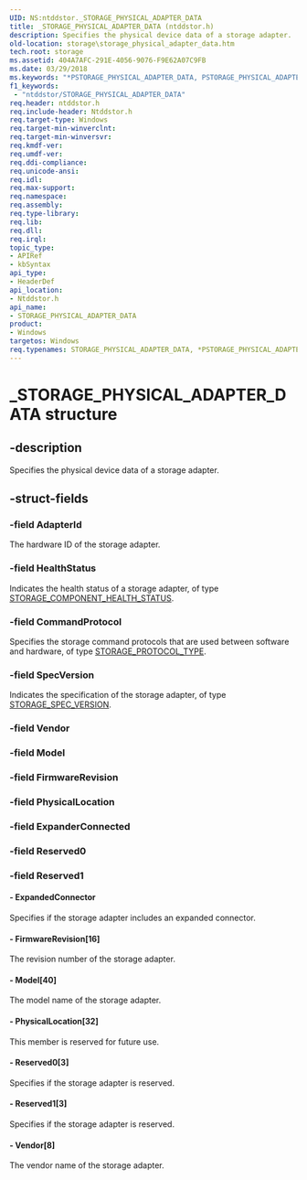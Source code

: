 ```yaml
---
UID: NS:ntddstor._STORAGE_PHYSICAL_ADAPTER_DATA
title: _STORAGE_PHYSICAL_ADAPTER_DATA (ntddstor.h)
description: Specifies the physical device data of a storage adapter.
old-location: storage\storage_physical_adapter_data.htm
tech.root: storage
ms.assetid: 404A7AFC-291E-4056-9076-F9E62A07C9FB
ms.date: 03/29/2018
ms.keywords: "*PSTORAGE_PHYSICAL_ADAPTER_DATA, PSTORAGE_PHYSICAL_ADAPTER_DATA, PSTORAGE_PHYSICAL_ADAPTER_DATA structure pointer [Storage Devices], STORAGE_PHYSICAL_ADAPTER_DATA, STORAGE_PHYSICAL_ADAPTER_DATA structure [Storage Devices], _STORAGE_PHYSICAL_ADAPTER_DATA, ntddstor/PSTORAGE_PHYSICAL_ADAPTER_DATA, ntddstor/STORAGE_PHYSICAL_ADAPTER_DATA, storage.storage_physical_adapter_data"
f1_keywords:
 - "ntddstor/STORAGE_PHYSICAL_ADAPTER_DATA"
req.header: ntddstor.h
req.include-header: Ntddstor.h
req.target-type: Windows
req.target-min-winverclnt: 
req.target-min-winversvr: 
req.kmdf-ver: 
req.umdf-ver: 
req.ddi-compliance: 
req.unicode-ansi: 
req.idl: 
req.max-support: 
req.namespace: 
req.assembly: 
req.type-library: 
req.lib: 
req.dll: 
req.irql: 
topic_type:
- APIRef
- kbSyntax
api_type:
- HeaderDef
api_location:
- Ntddstor.h
api_name:
- STORAGE_PHYSICAL_ADAPTER_DATA
product:
- Windows
targetos: Windows
req.typenames: STORAGE_PHYSICAL_ADAPTER_DATA, *PSTORAGE_PHYSICAL_ADAPTER_DATA
---
```


# _STORAGE_PHYSICAL_ADAPTER_DATA structure


## -description


Specifies the physical device data of a storage adapter.


## -struct-fields




### -field AdapterId

The hardware ID of the storage adapter.


### -field HealthStatus

Indicates the health status of a storage adapter, of type <a href="https://docs.microsoft.com/windows-hardware/drivers/ddi/ntddstor/ne-ntddstor-_storage_component_health_status">STORAGE_COMPONENT_HEALTH_STATUS</a>.


### -field CommandProtocol

Specifies the storage command protocols that are used between software and hardware, of type <a href="https://docs.microsoft.com/windows-hardware/drivers/ddi/ntddstor/ne-ntddstor-_storage_protocol_type">STORAGE_PROTOCOL_TYPE</a>.


### -field SpecVersion

Indicates the specification of the storage adapter, of type <a href="https://docs.microsoft.com/windows-hardware/drivers/ddi/ntddstor/ns-ntddstor-_storage_spec_version">STORAGE_SPEC_VERSION</a>.


### -field Vendor

 


### -field Model

 


### -field FirmwareRevision

 


### -field PhysicalLocation

 


### -field ExpanderConnected

 


### -field Reserved0

 


### -field Reserved1

 




#### - ExpandedConnector

Specifies if the storage adapter includes an expanded connector.


#### - FirmwareRevision[16]

The revision number of the storage adapter.


#### - Model[40]

The model name of the storage adapter.


#### - PhysicalLocation[32]

This member is reserved for future use.


#### - Reserved0[3]

Specifies if the storage adapter is reserved.


#### - Reserved1[3]

Specifies if the storage adapter is reserved.


#### - Vendor[8]

The vendor name of the storage adapter.

